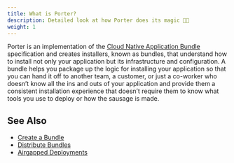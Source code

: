 ```yaml
---
title: What is Porter?
description: Detailed look at how Porter does its magic 🎩✨
weight: 1
---
```


Porter is an implementation of the [Cloud Native Application Bundle](https://cnab.io/) specification and creates installers, known as bundles, that understand how to install not only your application but its infrastructure and configuration. A bundle helps you package up the logic for installing your application so that you can hand it off to another team, a customer, or just a co-worker who doesn’t know all the ins and outs of your application and provide them a consistent installation experience that doesn’t require them to know what tools you use to deploy or how the sausage is made.

## See Also

- [Create a Bundle](/docs/getting-started/create-bundle/)
- [Distribute Bundles](/docs/development/authoring-a-bundle/distribute-bundles/)
- [Airgapped Deployments](/docs/administration/move-bundles-airgapped/)

